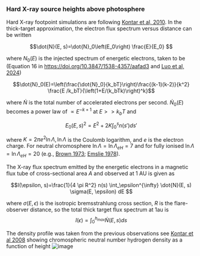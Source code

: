 ### Hard X-ray source heights above photosphere

Hard X-ray footpoint simulations are following [Kontar et al, 2010](http://dx.doi.org/10.1088/0004-637X/717/1/250). In the thick-target approximation, the electron flux spectrum versus distance can be written

$$\dot{N}(E, s)=\dot{N}_0\left(E_0\right) \frac{E}{E_0} $$

where $N_0(E)$ is the injected spectrum of energetic electrons, taken to be (Equation 16 in https://doi.org/10.3847/1538-4357/aafad3 and [Luo et al, 2024](https://doi.org/10.3847/1538-4357/ad6a59))

$$\dot{N}_0(E)=\left(\frac{\dot{N}_0}{k_bT}\right)\frac{(k-1)(k-2)}{k^2} \frac{E /k_bT}{\left(1+E/(k_bTk)\right)^k}$$

where $\dot{N}$ is the total number of accelerated electrons per second. $\dot{N}_0(E)$ becomes a power law of $\propto E^{-k+1}$ at $E>> k_bT$ and

$$E_0(E, s)^2=E^2+2 K \int_0^s n\left(s'\right) ds'$$

where $K=2 \pi e^2 \ln \Lambda, \ln \Lambda$ is the Coulomb logarithm, and $e$ is the electron charge. 
For neutral chromosphere $\ln \Lambda=\ln \Lambda_{e H}=7$ and for fully ionised
$\ln \Lambda=\ln \Lambda_{e H}=20$ (e.g., [Brown 1973](http://dx.doi.org/10.1007/BF00152919); [Emslie 1978](http://dx.doi.org/10.1086/156371)).

The X-ray flux spectrum emitted by the energetic electrons in a magnetic flux tube of cross-sectional area $A$ and observed at 1 AU is given as

$$I(\epsilon, s)=\frac{1}{4 \pi R^2} n(s) \int_\epsilon^{\infty} \dot{N}(E, s) \sigma(E, \epsilon) dE $$

where $\sigma(E, \epsilon)$ is the isotropic bremsstrahlung cross section, $R$ is the flare-observer distance, so the total thick target flux spectrum at 1au is
$$I(\epsilon)=\int_0^{h_{max}} \dot{N}(E, s)ds $$

The density profile was taken from the previous observations see [Kontar et al 2008](http://dx.doi.org/10.1051/0004-6361:200810719) 
showing chromospheric neutral number hydrogen density as a function of height
![image](https://github.com/user-attachments/assets/eb4db3c7-5bd7-4725-be1b-273d06a88e31)
